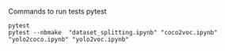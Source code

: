 Commands to run tests pytest

```
pytest
pytest --nbmake  "dataset_splitting.ipynb" "coco2voc.ipynb" "yolo2coco.ipynb" "yolo2voc.ipynb"
```